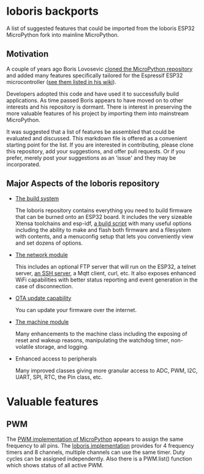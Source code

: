 # loboris backports
A list of suggested features that could be imported from the loboris ESP32 MicroPython fork into mainline MicroPython.

## Motivation

A couple of years ago Boris Lovosevic [cloned the MicroPython repository](https://github.com/loboris/MicroPython_ESP32_psRAM_LoBo) and added many features specifically tailored for the Espressif ESP32 microcontroller ([see them listed in his wiki](https://github.com/loboris/MicroPython_ESP32_psRAM_LoBo/wiki)). 

Developers adopted this code and have used it to successfully build applications. As time passed Boris appears to have moved on to other interests and his repository is dormant. There is interest in preserving the more valuable features of his project by importing them into mainstream MicroPython.

It was suggested that a list of features be assembled that could be evaluated and discussed. This markdown file is offered as a convenient starting point for the list. If you are interested in contributing, please clone this repository, add your suggestions, and offer pull requests. Or if you prefer, merely post your suggestions as an 'issue' and they may be incorporated.

## Major Aspects of the loboris repository

* [The build system](https://github.com/loboris/MicroPython_ESP32_psRAM_LoBo/wiki/build)

  The loboris repository contains everything you need to build firmware that can be burned onto an ESP32 board. It includes the very sizeable Xtensa toolchains and esp-idf, [a build script](https://github.com/loboris/MicroPython_ESP32_psRAM_LoBo/wiki/build) with many useful options including the ability to make and flash both firmware and a filesystem with contents, and a menuconfig setup that lets you conveniently view and set dozens of options. 

* [The network module](https://github.com/loboris/MicroPython_ESP32_psRAM_LoBo/wiki/network)

  This includes an optional FTP server that will run on the ESP32, a telnet server, [an SSH server](https://github.com/loboris/MicroPython_ESP32_psRAM_LoBo/wiki/ssh), a Mqtt client, curl, etc. It also exposes enhanced WiFi capabilities with better status reporting and event generation in the case of disconnection.

* [OTA update capability](https://github.com/loboris/MicroPython_ESP32_psRAM_LoBo/wiki/ota)

  You can update your firmware over the internet.

* [The machine module](https://github.com/loboris/MicroPython_ESP32_psRAM_LoBo/wiki/machine)

  Many enhancements to the machine class including the exposing of reset and wakeup reasons, manipulating the watchdog timer, non-volatile storage, and logging.

* Enhanced access to peripherals

  Many improved classes giving more granular access to ADC, PWM, I2C, UART, SPI, RTC, the Pin class, etc.

# Valuable features

## PWM

The [PWM implementation of MicroPython](https://docs.micropython.org/en/latest/esp32/quickref.html#pwm-pulse-width-modulation) appears to assign the same frequency to all pins. The [loboris implementation](https://github.com/loboris/MicroPython_ESP32_psRAM_LoBo/wiki/pwm) provides for 4 frequency timers and 8 channels, multiple channels can use the same timer. Duty cycles can be assigned independently. Also there is a PWM.list()  function which shows status of all active PWM.